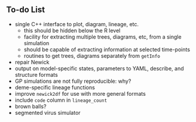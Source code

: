 ## To-do List

- single C++ interface to plot, diagram, lineage, etc.
  - this should be hidden below the R level
  - facility for extracting multiple trees, diagrams, etc, from a single simulation
  - should be capable of extracting information at selected time-points
  - routines to get trees, diagrams separately from `getInfo`
- repair Newick
- output on model-specific states, parameters to YAML, describe, and structure formats
- GP simulations are not fully reproducible: why?
- deme-specific lineage functions
- improve `newick2df` for use with more general formats
- include `code` column in `lineage_count`
- brown balls?
- segmented virus simulator
